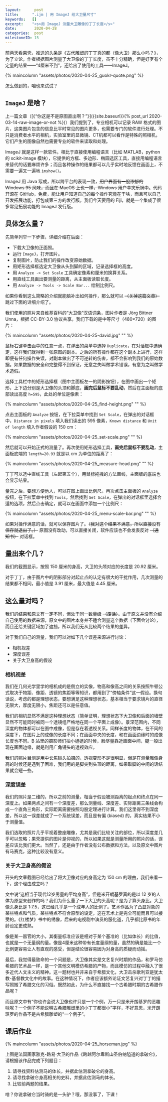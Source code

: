 ```yaml
---
layout:      post
title:      ".ijm | 用 ImageJ 给大卫量尺寸"
keywords:   []
excerpt:    "<s>用 ImageJ 测量大卫雕像的丁丁长度</s>"
date:        2020-04-28
categories:  post
milestoneID: 15
---
```


前两天看果壳，推送的头条是《古代雕塑的丁丁真的都（像大卫）那么小吗？》，为了立论，作者根据图片测量了大卫像的丁丁长度，虽不十分精确，但是好歹有个定量的结果——“4厘米不到”，还给出了使用的工具——ImageJ。

{% maincolumn "assets/photos/2020-04-25_guokr-quote.png" %}

怎么做到的，咱也来试试？

## `ImageJ` 是啥？

上一篇文章（[《“你这是不是原图直出啊？”》]({{site.baseurl}}{% post_url 2020-03-14-raw-image-or-not %})）我们提到了，专业相机可以记录 RAW 格式的图片，这类图片包含的信息比平时常见的图片更多，也需要专门的软件进行处理。不只是消费者水平的相机，实验室里的显微镜、CT机都可以看作是特殊的照相机，它们产生的图像自然也需要专业的软件来读取和处理。

ImageJ 就是这样一款软件。相比于直接使用编程语言（比如 MATLAB，python 的 scikit-image 模块），它提供的方框、多边形、椭圆选区工具，直接用编程语言来替代的话要麻烦许多；而且各种操作的结果都可以几乎实时地反馈在画面上，不需要一遍又一遍地 `imshow()`。

ImageJ 用 Java 写成，所以跨平台的表现一致，~~用户界面有一股浓郁的 Windows 95 风味，而且在 MacOS 上也一样，Windows 用户幸灾乐祸中~~。代码开源在 GitHub，免费，能让用户知道自己的每个操作究竟在干啥，而且可以自己开发拓展功能，打包成第三方的发行版。我们今天要用的 Fiji，就是一个集成了很多常见拓展功能的 ImageJ 发行版。

## 具体怎么量？

先简单列举一下步骤，详细介绍在后面：

- 下载大卫像的正面照。
- 运行 `ImageJ`，打开图片。
- 复制图片，防止我们的操作改变原始数据。
- 用矩形选择框选定大卫像从头到脚的区域，记录选择框的高度。
- 用 `Analyze -> Set Scale` 工具确定像素和厘米的换算关系。
- 用直线工具画出要测量的距离，从主面板读取长度。
- 用 `Analyze -> Tools -> Scale Bar...` 绘制比例尺。

如果你看到这么简略的介绍就能脑补出如何操作，那么就可以 ~~（关掉这篇文章）~~ 跳过下面的详细介绍了。

我们使用的照片来自维基百科的“大卫像”汉语词条，图片作者是 Jörg Bittner Unna，根据 CC-BY-3.0 协议共享。我们下载的是中等尺寸（480×720）的图片：

{% maincolumn "assets/photos/2020-04-25-david.jpg" "" %}

鼠标右键单击画中的任意一点，在弹出的菜单中选择 `Duplicate`，在对话框中选确定，这样我们就得到一张原图的副本。之后的所有操作都在这个副本上进行，这样即便有任何操作失误，对副本做出了不可逆转的伤害，都不会影响到我们的原始数据。如果数据的安全和完整得不到保证，无意之失叫做学术错误，有意为之叫做学术造假。

选择工具栏中的矩形选择框（图中主面板左一的阴影按钮），在图中画出一个矩形，上下边分别是大卫像的头顶和脚底，**画完后鼠标不要乱动**，然后在主面板的底部读出高度 `h=595`，此处的单位是像素：

{% maincolumn "assets/photos/2020-04-25_find-height.png" "" %}

点击主面板的 `Analyze` 按钮，在下拉菜单中找到 `Set Scale`，在弹出的对话框中，`Distance in pixels` 填入我们读出的 595 像素，`Known distance` 和 `Unit of length` 填入作者假设的 150 cm：

{% maincolumn "assets/photos/2020-04-25_set-scale.png" "" %}

然后就可以开始正式的测量了。再次使用矩形选择工具，**画完后鼠标不要乱动**，主面板底端的 `length=20.93` 就是以 cm 为单位的距离了：

{% maincolumn "assets/photos/2020-04-25_measure-head.png" "" %}

丁丁可以选中直线工具（左起第五个），用鼠标拖拽的方法画线，主面版的底端也会显示结果。

量完之后，要想方便他人，可以在图上画出比例尺。再次点击主面板的 `Analyze` 按钮，在下拉菜单中找到 `Tools`，然后找到 `Set Scale`，在弹出的对话框里选择合适的选项，然后点击确定，就可以在画面中添加一个比例尺：

{% maincolumn "assets/photos/2020-04-25_menu-scale-bar.png" "" %}

如果对操作满意的话，就可以保存图片了。~~（我对这个结果不满意，所以直接没有保存就退出了。）~~ 原图没有改动，可以直接关闭，软件应该也不会发表反对 ~~（通知书）~~ 对话框。

## 量出来个几？

我们的截图显示，按照 150 厘米的身高，大卫的头颅对应的长度是 20.92 厘米。

对于丁丁，由于图片中的阴影部分对起止点的认定有很大的干扰作用，几次测量的结果都不相同，最小值是 3.91 厘米，最大值是 4.45 厘米。

## 这么量对吗？

我们的结果和原文有一定不同，但处于同一数量级 ~~（废话）~~。由于原文并没有介绍自己使用的数据来源，原文中的图片本身并不适合测量这个数据（下面会讨论），而且还给关键区域加了遮挡，所以我们无从比较两个结果的差异。

对于我们自己的测量，我们可以对如下几个误差来源进行讨论：

- 相机视差
- 深度误差
- 关于大卫身高的假设

### 相机视差

我们在几何光学里学的相机成的是倒立的实像，物高和像高之间的关系按照牛顿公式取决于物距、像距、透镜的焦距等等知识，都用到了“傍轴条件”这一假设。换句话说，考虑的都是理想状态，要想满足这种理想状态，基本相当于要求镜片的直径无限大，厚度无限小，焦距还可以是任意值。

我们的相机显然不满足这种理想状态（简单证明，理想状态下大卫像和后面的墙壁显然不可能同时被同一个透镜组严格地在同一个平面上成像）。景深范围内，不同深度的物体都可以在图中成像，但是存在着透视关系。同样长度的物体，在不同的深度下，在图片上的成像的长度不同；在画面中央的长度，和在画面边缘时的成像长度也不同。B 站里的摄影师们拍小姐姐的时候，脸尽量靠近画面中间，腿一般出现在画面边缘，就是利用广角镜头的透视效应。

我们的照片目测是用中长焦镜头拍摄的，透视变形不是很明显，但是在测量雕像身高的时候还是遇到了困难，我们用的是脚尖到头顶的距离，如果取脚的中间的话结果就会短一些。

### 深度误差

我们的照片是二维的，所以之前的测量，相当于假设被测距离的起点和终点在同一深度上。如果两点之间有一个深度差，那么测量线、深度差、实际距离三条线会构成一个直角三角形，实际距离需要按照勾股定理进行计算。我们这里得不到深度差，所以这一误差就成了一个系统误差，而且是有偏 (biased) 的，真实结果不小于测量值。

我们选取的照片几乎平视着整座雕像，尤其是我们比较关注的部位，所以深度差几乎可以忽略；果壳提供的图片是仰视的，所以如果这就是测量所用的照片的话，误差应该比我们更大。当然了，还是由于作者没有公布数据和方法，以及原文中图片有马赛克，这种比较没有意义。

### 关于大卫身高的假设

开头的文章截图已经给出了将大卫像对应的身高定为 150 cm 的理由，我们来看一下，这个理由成立吗？

文中说“这相当于现代12岁男童的平均身高”，但是米开朗基罗真的是以 12 岁的人体为原型来创作的吗？我们为什么量了一下大卫的头高呢？是为了算头身比。大卫像头身比是 1:7.5，这已经几乎是一个成年人的比例了。艺术作品为了凸显对象的某些特点和气质，某些特点不符合原型的设定，这在艺术上是完全可能而且可以接受的。《红楼梦》书中的绣像，后来的电视剧中演员的服化道，几乎都比原书的年龄设定更成熟。

像是某一器官的大小，其衡量标准应该是相对于某个基准的（比如体长）的比值，也就是一个无量纲的量。像是4厘米这种带有长度量纲的量，虽然的确是能比一个比例更容易让人有直观的感受，但是结论很容易因为对身高的质疑而动摇。

最后，我觉得最致命的一个问题是，大卫像其实是文艺复兴时期的作品，和罗马仿希腊的艺术品一样，是一个其他文明模仿希腊的产物，而且模仿的过程中融入了很多近代人文主义的精神。这一题材也并非来自于希腊文化，大卫击杀歌利亚是犹太教-基督教文化中的故事。在这种情况下，作者应该额外论证文艺复兴对丁丁的描写照搬了希腊文化的习俗。既然如此，为什么不直接找一个古希腊时期的古希腊作品呢？

而且原文中有“你也许会说大卫像也许只是一个个例，万一只是米开朗基罗的恶趣味呢？一个例子不能说明古希腊雕塑里的小丁丁都很小”字样，不好意思，米开朗琪罗的作品不是古希腊雕塑的“一个例子”。

## 课后作业

{% maincolumn "assets/photos/2020-04-25_horseman.jpg" %}

上图是法国画家雅克-路易·大卫的作品《跨越阿尔卑斯山圣伯纳隘道的拿破仑》，请根据该作品完成下列题目：

1. 请寻找资料估测马的体长，并据此估测拿破仑的身高。
2. 请寻找拿破仑身高相关的史料，并据此估测马的体长。
3. 比较前两题的结果。

啥？你说拿破仑当时骑的是一头驴？哦，那没事了，下课！

